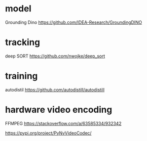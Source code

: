model
=====

Grounding Dino https://github.com/IDEA-Research/GroundingDINO

tracking
========

deep SORT https://github.com/nwojke/deep_sort


training
========

autodistil https://github.com/autodistill/autodistill


hardware video encoding
=======================

FFMPEG https://stackoverflow.com/a/63585334/932342

https://pypi.org/project/PyNvVideoCodec/
